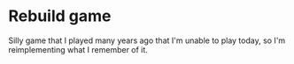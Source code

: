 # Rebuild game
Silly game that I played many years ago that I'm unable to play today, so I'm reimplementing what I remember of it.
